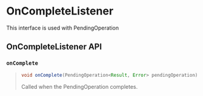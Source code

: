 # OnCompleteListener

This interface is used with PendingOperation

## OnCompleteListener API

### `onComplete`

> ```java
> void onComplete(PendingOperation<Result, Error> pendingOperation)
> ```
>
> Called when the PendingOperation completes.
